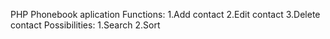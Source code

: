 PHP Phonebook aplication
Functions:
  1.Add contact
  2.Edit contact
  3.Delete contact
Possibilities:
  1.Search
  2.Sort
